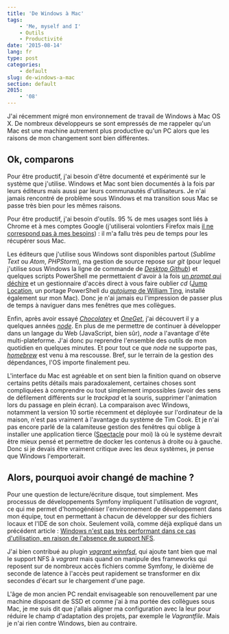 ```yaml
---
title: 'De Windows à Mac'
tags:
    - 'Me, myself and I'
    - Outils
    - Productivité
date: '2015-08-14'
lang: fr
type: post
categories:
    - default
slug: de-windows-a-mac
section: default
2015:
    - '08'
---
```


J'ai récemment migré mon environnement de travail de Windows à Mac OS X. De nombreux développeurs se sont empressés de me rappeler qu'un Mac est une machine autrement plus productive qu'un PC alors que les raisons de mon changement sont bien différentes.

<!-- more -->

## Ok, comparons

Pour être productif, j'ai besoin d'être documenté et expérimenté sur le système que j'utilise. Windows et Mac sont bien documentés à la fois par leurs éditeurs mais aussi par leurs communautés d'utilisateurs. Je n'ai jamais rencontré de problème sous Windows et ma transition sous Mac se passe très bien pour les mêmes raisons.

Pour être productif, j'ai besoin d'outils. 95 % de mes usages sont liés à Chrome et à mes comptes Google (j'utiliserai volontiers Firefox mais [il ne correspond pas à mes besoins](http://next.borisschapira.com/2014/11/utilisabilite-logiciel-libre-firefox/))&nbsp;: il m'a fallu très peu de temps pour les récupérer sous Mac.

Les éditeurs que j'utilise sous Windows sont disponibles partout (*Sublime Text* ou *Atom*, *PHPStorm*), ma gestion de source repose sur *git* (pour lequel j'utilise sous Windows la ligne de commande de [*Desktop Github*](https://desktop.github.com/)) et quelques scripts PowerShell me permettaient d'avoir à la fois [un *prompt* qui déchire](http://www.git-attitude.fr/2013/05/22/prompt-git-qui-dechire/) et un gestionnaire d'accès direct à vous faire oublier *cd* ([Jump Location](https://github.com/tkellogg/Jump-Location), un portage PowerShell du [*autojump* de William Ting](https://github.com/wting/autojump), installé également sur mon Mac). Donc je n'ai jamais eu l'impression de passer plus de temps à naviguer dans mes fenêtres que mes collègues.

Enfin, après avoir essayé [*Chocolatey*](https://chocolatey.org/) et [*OneGet*](https://github.com/OneGet/oneget), j'ai découvert il y a quelques années [*node*](https://nodejs.org/). En plus de me permettre de continuer à développer dans un langage du Web (JavaScript, bien sûr), *node* a l'avantage d'ête multi-plateforme. J'ai donc pu reprendre l'ensemble des outils de mon quotidien en quelques minutes. Et pour tout ce que *node* ne supporte pas, [*homebrew*](http://brew.sh/) est venu à ma rescousse. Bref, sur le terrain de la gestion des dépendances, l'OS importe finalement peu.

L'interface du Mac est agréable et on sent bien la finition quand on observe certains petits détails mais paradoxalement, certaines choses sont compliquées à comprendre ou tout simplement impossibles (avoir des sens de défilement différents sur le <em lang="en">trackpad</em> et la souris, supprimer l'animation lors du passage en plein écran). La comparaison avec Windows, notamment la version 10 sortie récemment et déployée sur l'ordinateur de la maison, n'est pas vraiment à l'avantage du système de Tim Cook. Et je n'ai pas encore parlé de la calamiteuse gestion des fenêtres qui oblige à installer une application tierce ([Spectacle](http://spectacleapp.com/) pour moi) là où le système devrait être mieux pensé et permettre de docker les contenus à droite ou à gauche. Donc si je devais être vraiment critique avec les deux systèmes, je pense que Windows l'emporterait.

## Alors, pourquoi avoir changé de machine ?

Pour une question de lecture/écriture disque, tout simplement. Mes processus de développements Symfony impliquent l'utilisation de *vagrant*, ce qui me permet d'homogénéiser l'environnement de développement dans mon équipe, tout en permettant à chacun de développer sur des fichiers locaux et l'IDE de son choix. Seulement voilà, comme déjà expliqué dans un précédent article&nbsp;: [Windows n'est pas très performant dans ce cas d'utilisation, en raison de l'absence de support NFS](http://next.borisschapira.com/2014/06/vagrant-windows-et-nfs/).

J'ai bien contribué au plugin [*vagrant winnfsd*](https://github.com/winnfsd/vagrant-winnfsd), qui ajoute tant bien que mal le support NFS à *vagrant* mais quand on manipule des frameworks qui reposent sur de nombreux accès fichiers comme Symfony, le dixième de seconde de latence à l'accès peut rapidement se transformer en dix secondes d'écart sur le chargement d'une page.

L'âge de mon ancien PC rendait envisageable son renouvellement par une machine disposant de SSD et comme j'ai à ma portée des collègues sous Mac, je me suis dit que j'allais aligner ma configuration avec la leur pour réduire le champ d'adaptation des projets, par exemple le *Vagrantfile*. Mais je n'ai rien contre Windows, bien au contraire.
